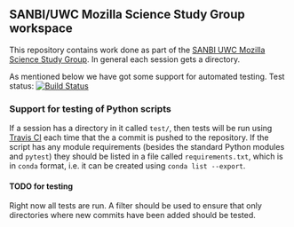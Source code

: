 ## SANBI/UWC Mozilla Science Study Group workspace

This repository contains work done as part of the [SANBI UWC Mozilla Science Study Group](https://sanbi-sa.github.io/studyGroup/). In general each session gets a directory.

As mentioned below we have got some support for automated testing. Test status: [![Build Status](https://travis-ci.org/SANBI-SA/studyGroupWork.svg?branch=master)](https://travis-ci.org/SANBI-SA/studyGroupWork)


### Support for testing of Python scripts

If a session has a directory in it called `test/`, then tests will be run using [Travis CI](https://travis-ci.org/) each time that the a commit is pushed to the repository. If the script has any module requirements (besides the standard Python modules and `pytest`) they should be listed in a file called `requirements.txt`, which is in `conda` format, i.e. it can be created using `conda list --export`.

#### TODO for testing

Right now all tests are run. A filter should be used to ensure that only directories where new
commits have been added should be tested.